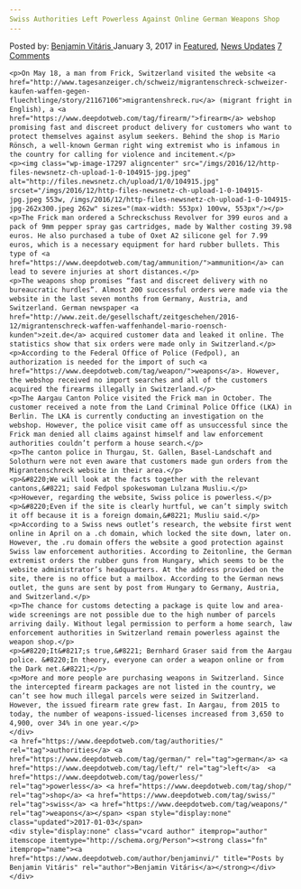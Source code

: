 ```yaml
---
Swiss Authorities Left Powerless Against Online German Weapons Shop
---
```

<article class="post-listing post-17289 post type-post status-publish format-standard has-post-thumbnail hentry  tag-authorities tag-german tag-left tag-powerless tag-shop tag-swiss tag-weapons">
    <div class="post-inner">
        <span>Posted by: <a href="https://www.deepdotweb.com/author/benjaminvi/" title="">Benjamin Vitáris </a></span>
    <span>January 3, 2017</span>
    <span>in <a href="https://www.deepdotweb.com/category/deepdot-news/" rel="category tag">Featured</a>, <a href="https://www.deepdotweb.com/category/news-updates/" rel="category tag">News Updates</a></span>
    <span><a href="https://www.deepdotweb.com/2017/01/03/swiss-authorities-left-powerless-against-online-german-weapons-shop/#comments">7 Comments</a></span>
    </p>
    <div class="clear"></div>
    
    <p>On May 18, a man from Frick, Switzerland visited the website <a href="http://www.tagesanzeiger.ch/schweiz/migrantenschreck-schweizer-kaufen-waffen-gegen-fluechtlinge/story/21167106">migrantenshreck.ru</a> (migrant fright in English), a <a href="https://www.deepdotweb.com/tag/firearm/">firearm</a> webshop promising fast and discreet product delivery for customers who want to protect themselves against asylum seekers. Behind the shop is Mario Rönsch, a well-known German right wing extremist who is infamous in the country for calling for violence and incitement.</p>
    <p><img class="wp-image-17297 aligncenter" src="/imgs/2016/12/http-files-newsnetz-ch-upload-1-0-104915-jpg.jpeg" alt="http://files.newsnetz.ch/upload/1/0/104915.jpg" srcset="/imgs/2016/12/http-files-newsnetz-ch-upload-1-0-104915-jpg.jpeg 553w, /imgs/2016/12/http-files-newsnetz-ch-upload-1-0-104915-jpg-262x300.jpeg 262w" sizes="(max-width: 553px) 100vw, 553px"/></p>
    <p>The Frick man ordered a Schreckschuss Revolver for 399 euros and a pack of 9mm pepper spray gas cartridges, made by Walther costing 39.98 euros. He also purchased a tube of Oxet A2 silicone gel for 7.99 euros, which is a necessary equipment for hard rubber bullets. This type of <a href="https://www.deepdotweb.com/tag/ammunition/">ammunition</a> can lead to severe injuries at short distances.</p>
    <p>The weapons shop promises “fast and discreet delivery with no bureaucratic hurdles”. Almost 200 successful orders were made via the website in the last seven months from Germany, Austria, and Switzerland. German newspaper <a href="http://www.zeit.de/gesellschaft/zeitgeschehen/2016-12/migrantenschreck-waffen-waffenhandel-mario-roensch-kunden">zeit.de</a> acquired customer data and leaked it online. The statistics show that six orders were made only in Switzerland.</p>
    <p>According to the Federal Office of Police (Fedpol), an authorization is needed for the import of such <a href="https://www.deepdotweb.com/tag/weapon/">weapons</a>. However, the webshop received no import searches and all of the customers acquired the firearms illegally in Switzerland.</p>
    <p>The Aargau Canton Police visited the Frick man in October. The customer received a note from the Land Criminal Police Office (LKA) in Berlin. The LKA is currently conducting an investigation on the webshop. However, the police visit came off as unsuccessful since the Frick man denied all claims against himself and law enforcement authorities couldn’t perform a house search.</p>
    <p>The canton police in Thurgau, St. Gallen, Basel-Landschaft and Solothurn were not even aware that customers made gun orders from the Migrantenschreck website in their area.</p>
    <p>&#8220;We will look at the facts together with the relevant cantons,&#8221; said Fedpol spokeswoman Lulzana Musliu.</p>
    <p>However, regarding the website, Swiss police is powerless.</p>
    <p>&#8220;Even if the site is clearly hurtful, we can’t simply switch it off because it is a foreign domain,&#8221; Musliu said.</p>
    <p>According to a Swiss news outlet’s research, the website first went online in April on a .ch domain, which locked the site down, later on. However, the .ru domain offers the website a good protection against Swiss law enforcement authorities. According to Zeitonline, the German extremist orders the rubber guns from Hungary, which seems to be the website administrator’s headquarters. At the address provided on the site, there is no office but a mailbox. According to the German news outlet, the guns are sent by post from Hungary to Germany, Austria, and Switzerland.</p>
    <p>The chance for customs detecting a package is quite low and area-wide screenings are not possible due to the high number of parcels arriving daily. Without legal permission to perform a home search, law enforcement authorities in Switzerland remain powerless against the weapon shop.</p>
    <p>&#8220;It&#8217;s true,&#8221; Bernhard Graser said from the Aargau police. &#8220;In theory, everyone can order a weapon online or from the Dark net.&#8221;</p>
    <p>More and more people are purchasing weapons in Switzerland. Since the intercepted firearm packages are not listed in the country, we can’t see how much illegal parcels were seized in Switzerland. However, the issued firearm rate grew fast. In Aargau, from 2015 to today, the number of weapons-issued-licenses increased from 3,650 to 4,900, over 34% in one year.</p>
    </div>
    <a href="https://www.deepdotweb.com/tag/authorities/" rel="tag">authorities</a> <a href="https://www.deepdotweb.com/tag/german/" rel="tag">german</a> <a href="https://www.deepdotweb.com/tag/left/" rel="tag">left</a>  <a href="https://www.deepdotweb.com/tag/powerless/" rel="tag">powerless</a> <a href="https://www.deepdotweb.com/tag/shop/" rel="tag">shop</a> <a href="https://www.deepdotweb.com/tag/swiss/" rel="tag">swiss</a> <a href="https://www.deepdotweb.com/tag/weapons/" rel="tag">weapons</a></span> <span style="display:none" class="updated">2017-01-03</span>
    <div style="display:none" class="vcard author" itemprop="author" itemscope itemtype="http://schema.org/Person"><strong class="fn" itemprop="name"><a href="https://www.deepdotweb.com/author/benjaminvi/" title="Posts by Benjamin Vitáris" rel="author">Benjamin Vitáris</a></strong></div>
    </div>
</article>

